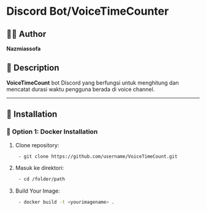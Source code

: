 # Discord Bot/VoiceTimeCounter

## 🧑‍💻 Author
**Nazmiassofa**

## 📄 Description
**VoiceTimeCount** bot Discord yang berfungsi untuk menghitung dan mencatat durasi waktu pengguna berada di voice channel.

---

## 🚀 Installation

### 🔹 Option 1: Docker Installation

1. Clone repository:
   ```bash
	- git clone https://github.com/username/VoiceTimeCount.git

2. Masuk ke direktori:
   ```bash
	- cd /folder/path

3. Build Your Image:
   ```bash
	- docker build -t <yourimagename> .
